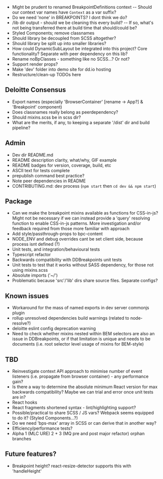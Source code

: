 - Might be prudent to renamed BreakpointDefinitions context
  -- Should our context var names have `Context` as a var suffix?
- Do we need 'none' in BREAKPOINTS? I dont think we do?
- /lib dir output - should we be cleaning this every build?
  -- If so, what's not being transferred there at build time that should/could be?
- Styled Components; remove classnames
- Should library be decoupled from SCSS altogether?
- Should library be split up into smaller libraries?
- How could DynamicSubLayout be integrated into this project? Core functionality? Separate with peer dependency on this lib?
- Rename noBpClasses - something like no SCSS...? Or not?
- Support render props?
- Make 'dev' folder into demo site for dd.io hosting
- Restructure/clean-up TODOs here

## Deloitte Consensus

- Export names (especially 'BrowserContainer' [rename -> App?] & 'Breakpoint' component)
- Does classnames really belong as peerdependency?
- Should mixins.scss be in scss dir?
- What are the merits, if any, to keeping a separate '/dist' dir and build pipeline?

## Admin

- Dev dir README.md
- README description clarity, what/why, GIF example
- README badges for version, coverage, build, etc
- ASCII text for tests complete
- prepublish command best practice?
- Note peer dependencies in README
- CONTRIBUTING.md: dev process (`npm start` then `cd dev && npm start`)

## Package

- Can we make the breakpoint mixins available as functions for CSS-in-js? Might not be necessary if we can instead provide a 'query' resolving function to enable CSS-in-js patterns. More investigation and/or feedback required from those more familiar with approach
- Add style/passthrough-props to bpc-content
- NODE_ENV and debug overrides cant be set client side, because process isnt defined (?)
- Unit tests, and integration/behavioural tests
- Typescript refactor
- Backwards compatibility with DDBreakpoints unit tests
- Unit tests to test that it works without SASS dependency, for those not using mixins.scss
- Absolute imports ('~/')
- Problematic because 'src'/'lib' dirs share source files. Separate configs?

## Known issues

- Workaround for the mass of named exports in dev server commonjs plugin
- rollup unresolved dependencies build warnings (related to node-resolve?)
- deloitte eslint config deprecation warning
- Need to check whether mixins nested within BEM selectors are also an issue in DDBreakpoints, or if that limitation is unique and needs to be documents (i.e. root selector level usage of mixins for BEM-style)

## TBD

- Reinvestigate context API approach to minimise number of event listeners (i.e. propagate from browser container) - any performance gain?
- Is there a way to determine the absolute minimum React version for max backwards compatibility? Maybe we can trial and error once unit tests are in?
- React hooks
- React fragments shortened syntax - lint/highlighting support?
- Possible/practical to share SCSS / JS vars? Webpack seems equipped to do it? (Styled Components...?)
- Do we need 'bps-max' array in SCSS or can derive that in another way?
- Efficiency/performance tests?
- Alpha 1 (MLC URE) 2 + 3 (MQ pre and post major refactor) orphan branches

## Future features?

- Breakpoint height? react-resize-detector supports this with 'handleHeight'
